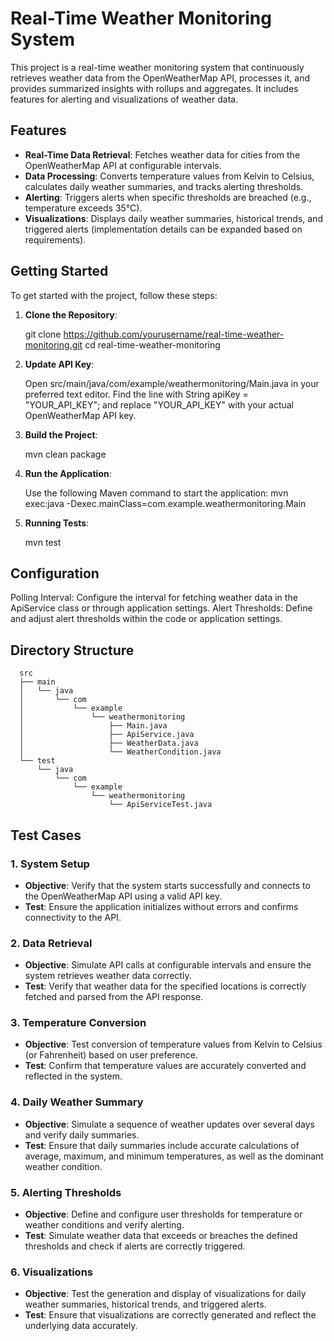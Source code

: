 # Real-Time Weather Monitoring System

This project is a real-time weather monitoring system that continuously retrieves weather data from the OpenWeatherMap API, processes it, and provides summarized insights with rollups and aggregates. It includes features for alerting and visualizations of weather data.

## Features

- **Real-Time Data Retrieval**: Fetches weather data for cities from the OpenWeatherMap API at configurable intervals.
- **Data Processing**: Converts temperature values from Kelvin to Celsius, calculates daily weather summaries, and tracks alerting thresholds.
- **Alerting**: Triggers alerts when specific thresholds are breached (e.g., temperature exceeds 35°C).
- **Visualizations**: Displays daily weather summaries, historical trends, and triggered alerts (implementation details can be expanded based on requirements).

## Getting Started

To get started with the project, follow these steps:

1. **Clone the Repository**:

   git clone https://github.com/yourusername/real-time-weather-monitoring.git
   cd real-time-weather-monitoring

2. **Update API Key**:

    Open src/main/java/com/example/weathermonitoring/Main.java in your preferred text editor.
    Find the line with String apiKey = "YOUR_API_KEY"; and replace "YOUR_API_KEY" with your actual OpenWeatherMap API key.


3. **Build the Project**:

    mvn clean package

4. **Run the Application**:

    Use the following Maven command to start the application:
    mvn exec:java -Dexec.mainClass=com.example.weathermonitoring.Main

5. **Running Tests**:

    mvn test

## Configuration
   Polling Interval: Configure the interval for fetching weather data in the ApiService class or through application settings.
   Alert Thresholds: Define and adjust alert thresholds within the code or application settings.

## Directory Structure
      src
      ├── main
      │   └── java
      │       └── com
      │           └── example
      │               └── weathermonitoring
      │                   ├── Main.java
      │                   ├── ApiService.java
      │                   ├── WeatherData.java
      │                   └── WeatherCondition.java
      └── test
          └── java
              └── com
                  └── example
                      └── weathermonitoring
                          └── ApiServiceTest.java

## Test Cases

### 1. System Setup
- **Objective**: Verify that the system starts successfully and connects to the OpenWeatherMap API using a valid API key.
- **Test**: Ensure the application initializes without errors and confirms connectivity to the API.

### 2. Data Retrieval
- **Objective**: Simulate API calls at configurable intervals and ensure the system retrieves weather data correctly.
- **Test**: Verify that weather data for the specified locations is correctly fetched and parsed from the API response.

### 3. Temperature Conversion
- **Objective**: Test conversion of temperature values from Kelvin to Celsius (or Fahrenheit) based on user preference.
- **Test**: Confirm that temperature values are accurately converted and reflected in the system.

### 4. Daily Weather Summary
- **Objective**: Simulate a sequence of weather updates over several days and verify daily summaries.
- **Test**: Ensure that daily summaries include accurate calculations of average, maximum, and minimum temperatures, as well as the dominant weather condition.

### 5. Alerting Thresholds
- **Objective**: Define and configure user thresholds for temperature or weather conditions and verify alerting.
- **Test**: Simulate weather data that exceeds or breaches the defined thresholds and check if alerts are correctly triggered.

### 6. Visualizations
- **Objective**: Test the generation and display of visualizations for daily weather summaries, historical trends, and triggered alerts.
- **Test**: Ensure that visualizations are correctly generated and reflect the underlying data accurately.

